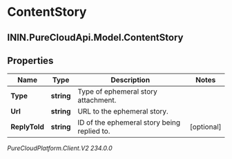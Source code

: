# ContentStory

## ININ.PureCloudApi.Model.ContentStory

## Properties

|Name | Type | Description | Notes|
|------------ | ------------- | ------------- | -------------|
| **Type** | **string** | Type of ephemeral story attachment. | |
| **Url** | **string** | URL to the ephemeral story. | |
| **ReplyToId** | **string** | ID of the ephemeral story being replied to. | [optional] |



_PureCloudPlatform.Client.V2 234.0.0_
